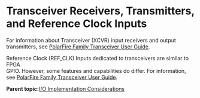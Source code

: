 # Transceiver Receivers, Transmitters, and Reference Clock Inputs

For information about Transceiver \(XCVR\) input receivers and output<br /> transmitters, see [PolarFire Family Transceiver User Guide](https://ww1.microchip.com/downloads/aemDocuments/documents/FPGA/ProductDocuments/UserGuides/PolarFire_FPGA_and_PolarFire_SoC_FPGA_Transceiver_User_Guide_VB.pdf).

Reference Clock \(REF\_CLK\) Inputs dedicated to transceivers are similar to FPGA<br /> GPIO. However, some features and capabilities do differ. For information, see [PolarFire Family Transceiver User Guide](https://ww1.microchip.com/downloads/aemDocuments/documents/FPGA/ProductDocuments/UserGuides/PolarFire_FPGA_and_PolarFire_SoC_FPGA_Transceiver_User_Guide_VB.pdf).

**Parent topic:**[I/O Implementation Considerations](GUID-984E4773-788B-43B2-8E99-D0C476AC29DD.md)

